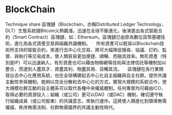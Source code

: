 # BlockChain
Technique share
區塊鏈（Blockchain，亦稱Distributed Ledger Technology，DLT）生態系統隨Bitcoin火熱飆漲，迅速在全球不斷進化，後演進出各式智能合約（Smart Contract）區塊鏈，如：Ethereum。區塊鏈已由原為數位貨幣基礎技術，進化為各式資產交易與組織共識機制。
　所有資產可以輕易以Blockchain技術所支持的智能合約，來進行去中心化交易，將可大幅降低搜尋、協議、訂約、監督、與執行等交易成本，使人類貿易更加便捷、順暢、而極具效率。無形資產（特別是IP）可以迅速納入，有形資產也可以藉由物聯網等技術與法律信託等機制加以整合，而達到人盡其才、資盡其利、物盡其用、貨暢其流。
　區塊鏈在各行業開發出去中心化應用系統，也在全球構建起去中心化自主組織與自主社群。提供共識主動性參與機制，能夠以完全分散和去中心化的方式，實現大規模的系統合作，使大規模社群互動的自主體系可以取代各種中央權威體制。任何專案均可藉由ICO，取得必要的資源投入；組織（或公司）更可以DAO（或DAC）機制，確切遵守執行組織成員（或公司股東）的共識意志，來執行運作。這將使人類進化到領導無需權威、秩序無需法制、社群無需國界的共識主動性時代。
